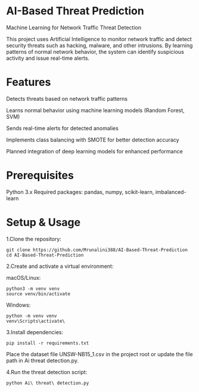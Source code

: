 # AI-Based Threat Prediction
 Machine Learning for Network Traffic Threat Detection

This project uses Artificial Intelligence to monitor network traffic and detect security threats such as hacking, malware, and other intrusions. By learning patterns of normal network behavior, the system can identify suspicious activity and issue real-time alerts.

# Features
Detects threats based on network traffic patterns

Learns normal behavior using machine learning models (Random Forest, SVM)

Sends real-time alerts for detected anomalies

Implements class balancing with SMOTE for better detection accuracy

Planned integration of deep learning models for enhanced performance

# Prerequisites
  Python 3.x
 Required packages: pandas, numpy, scikit-learn, imbalanced-learn

# Setup & Usage
1.Clone the repository:

```
git clone https://github.com/Mrunalini388/AI-Based-Threat-Prediction
cd AI-Based-Threat-Prediction
```
2.Create and activate a virtual environment:

macOS/Linux:
```
python3 -m venv venv
source venv/bin/activate
```
Windows:
```
python -m venv venv
venv\Scripts\activate\
```
3.Install dependencies:
```
pip install -r requirements.txt
```
Place the dataset file UNSW-NB15_1.csv in the project root or update the file path in Ai threat detection.py.

4.Run the threat detection script:
```
python Ai\ threat\ detection.py
```
